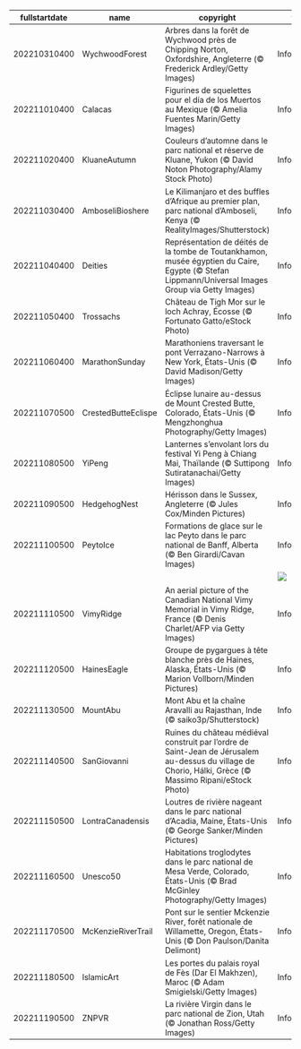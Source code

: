 |fullstartdate|name|copyright|title|image|
|--|--|--|--|--|
202210310400|WychwoodForest|Arbres dans la forêt de Wychwood près de Chipping Norton, Oxfordshire, Angleterre (© Frederick Ardley/Getty Images)|Information|![](/fr-CA/2022/11/202210310400WychwoodForest.jpg)|
202211010400|Calacas|Figurines de squelettes pour el día de los Muertos au Mexique (© Amelia Fuentes Marin/Getty Images)|Information|![](/fr-CA/2022/11/202211010400Calacas.jpg)|
202211020400|KluaneAutumn|Couleurs d’automne dans le parc national et réserve de Kluane, Yukon (© David Noton Photography/Alamy Stock Photo)|Information|![](/fr-CA/2022/11/202211020400KluaneAutumn.jpg)|
202211030400|AmboseliBioshere|Le Kilimanjaro et des buffles d’Afrique au premier plan, parc national d’Amboseli, Kenya (© RealityImages/Shutterstock)|Information|![](/fr-CA/2022/11/202211030400AmboseliBioshere.jpg)|
202211040400|Deities|Représentation de déités de la tombe de Toutankhamon, musée égyptien du Caire, Egypte (© Stefan Lippmann/Universal Images Group via Getty Images)|Information|![](/fr-CA/2022/11/202211040400Deities.jpg)|
202211050400|Trossachs|Château de Tigh Mor sur le loch Achray, Écosse (© Fortunato Gatto/eStock Photo)|Information|![](/fr-CA/2022/11/202211050400Trossachs.jpg)|
202211060400|MarathonSunday|Marathoniens traversant le pont Verrazano-Narrows à  New York, États-Unis (© David Madison/Getty Images)|Information|![](/fr-CA/2022/11/202211060400MarathonSunday.jpg)|
202211070500|CrestedButteEclispe|Éclipse lunaire au-dessus de Mount Crested Butte, Colorado, États-Unis (© Mengzhonghua Photography/Getty Images)|Information|![](/fr-CA/2022/11/202211070500CrestedButteEclispe.jpg)|
202211080500|YiPeng|Lanternes s’envolant lors du festival Yi Peng à Chiang Mai, Thaïlande (© Suttipong Sutiratanachai/Getty Images)|Information|![](/fr-CA/2022/11/202211080500YiPeng.jpg)|
202211090500|HedgehogNest|Hérisson dans le Sussex, Angleterre (© Jules Cox/Minden Pictures)|Information|![](/fr-CA/2022/11/202211090500HedgehogNest.jpg)|
202211100500|PeytoIce|Formations de glace sur le lac Peyto dans le parc national de Banff, Alberta (© Ben Girardi/Cavan Images)|Information|![](/fr-CA/2022/11/202211100500PeytoIce.jpg)|
||||![](/fr-CA/2022/11/.jpg)|
202211110500|VimyRidge|An aerial picture of the Canadian National Vimy Memorial in Vimy Ridge, France (© Denis Charlet/AFP via Getty Images)|Information|![](/fr-CA/2022/11/202211110500VimyRidge.jpg)|
202211120500|HainesEagle|Groupe de pygargues à tête blanche près de Haines, Alaska, États-Unis (© Marion Vollborn/Minden Pictures)|Information|![](/fr-CA/2022/11/202211120500HainesEagle.jpg)|
202211130500|MountAbu|Mont Abu et la chaîne Aravalli au Rajasthan, Inde (© saiko3p/Shutterstock)|Information|![](/fr-CA/2022/11/202211130500MountAbu.jpg)|
202211140500|SanGiovanni|Ruines du château médiéval construit par l’ordre de Saint-Jean de Jérusalem au-dessus du village de Chorio, Hálki, Grèce (© Massimo Ripani/eStock Photo)|Information|![](/fr-CA/2022/11/202211140500SanGiovanni.jpg)|
202211150500|LontraCanadensis|Loutres de rivière nageant dans le parc national d’Acadia, Maine, États-Unis (© George Sanker/Minden Pictures)|Information|![](/fr-CA/2022/11/202211150500LontraCanadensis.jpg)|
202211160500|Unesco50|Habitations troglodytes dans le parc national de Mesa Verde, Colorado, États-Unis (© Brad McGinley Photography/Getty Images)|Informaiton|![](/fr-CA/2022/11/202211160500Unesco50.jpg)|
202211170500|McKenzieRiverTrail|Pont sur le sentier Mckenzie River, forêt nationale de Willamette, Oregon, États-Unis (© Don Paulson/Danita Delimont)|Information|![](/fr-CA/2022/11/202211170500McKenzieRiverTrail.jpg)|
202211180500|IslamicArt|Les portes du palais royal de Fès (Dar El Makhzen), Maroc (© Adam Smigielski/Getty Images)|Information|![](/fr-CA/2022/11/202211180500IslamicArt.jpg)|
202211190500|ZNPVR|La rivière Virgin dans le parc national de Zion, Utah (© Jonathan Ross/Getty Images)|Information|![](/fr-CA/2022/11/202211190500ZNPVR.jpg)|
